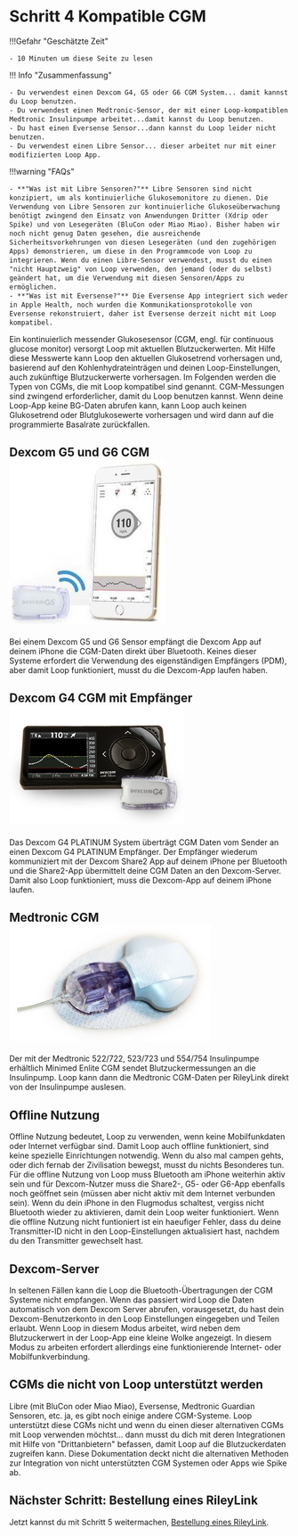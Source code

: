 # Schritt 4 Kompatible CGM

!!!Gefahr "Geschätzte Zeit"

    - 10 Minuten um diese Seite zu lesen

!!! Info "Zusammenfassung"

    - Du verwendest einen Dexcom G4, G5 oder G6 CGM System... damit kannst du Loop benutzen.
    - Du verwendest einen Medtronic-Sensor, der mit einer Loop-kompatiblen Medtronic Insulinpumpe arbeitet...damit kannst du Loop benutzen.
    - Du hast einen Eversense Sensor...dann kannst du Loop leider nicht benutzen.
    - Du verwendest einen Libre Sensor... dieser arbeitet nur mit einer modifizierten Loop App.

!!!warning "FAQs"

    - **"Was ist mit Libre Sensoren?"** Libre Sensoren sind nicht konzipiert, um als kontinuierliche Glukosemonitore zu dienen. Die Verwendung von Libre Sensoren zur kontinuierliche Glukoseüberwachung benötigt zwingend den Einsatz von Anwendungen Dritter (Xdrip oder Spike) und von Lesegeräten (BluCon oder Miao Miao). Bisher haben wir noch nicht genug Daten gesehen, die ausreichende Sicherheitsvorkehrungen von diesen Lesegeräten (und den zugehörigen Apps) demonstrieren, um diese in den Programmcode von Loop zu integrieren. Wenn du einen Libre-Sensor verwendest, musst du einen "nicht Hauptzweig" von Loop verwenden, den jemand (oder du selbst) geändert hat, um die Verwendung mit diesen Sensoren/Apps zu ermöglichen.
    - **"Was ist mit Eversense?"** Die Eversense App integriert sich weder in Apple Health, noch wurden die Kommunikationsprotokolle von Eversense rekonstruiert, daher ist Eversense derzeit nicht mit Loop kompatibel.

Ein kontinuierlich messender Glukosesensor (CGM, engl. für continuous glucose monitor) versorgt Loop mit aktuellen Blutzuckerwerten. Mit Hilfe diese Messwerte kann Loop den aktuellen Glukosetrend vorhersagen und, basierend auf den Kohlenhydrateinträgen und deinen Loop-Einstellungen, auch zukünftige Blutzuckerwerte vorhersagen. Im Folgenden werden die Typen von CGMs, die mit Loop kompatibel sind genannt. CGM-Messungen sind zwingend erforderlicher, damit du Loop benutzen kannst. Wenn deine Loop-App keine BG-Daten abrufen kann, kann Loop auch keinen Glukosetrend oder Blutglukosewerte vorhersagen und wird dann auf die programmierte Basalrate zurückfallen.

## Dexcom G5 und G6 CGM ![G5](img/g5.jpg)

Bei einem Dexcom G5 und G6 Sensor empfängt die Dexcom App auf deinem iPhone die CGM-Daten direkt über Bluetooth. Keines dieser Systeme erfordert die Verwendung des eigenständigen Empfängers (PDM), aber damit Loop funktioniert, musst du die Dexcom-App laufen haben.

## Dexcom G4 CGM mit Empfänger ![G4 With Receiver](img/g4_receiver.png)

Das Dexcom G4 PLATINUM System überträgt CGM Daten vom Sender an einen Dexcom G4 PLATINUM Empfänger. Der Empfänger wiederum kommuniziert mit der Dexcom Share2 App auf deinem iPhone per Bluetooth und die Share2-App übermittelt deine CGM Daten an den Dexcom-Server. Damit also Loop funktioniert, muss die Dexcom-App auf deinem iPhone laufen.

## Medtronic CGM ![Enlite](img/enlite.png)

Der mit der Medtronic 522/722, 523/723 und 554/754 Insulinpumpe erhältlich Minimed Enlite CGM sendet Blutzuckermessungen an die Insulinpump. Loop kann dann die Medtronic CGM-Daten per RileyLink direkt von der Insulinpumpe auslesen.

## Offline Nutzung

Offline Nutzung bedeutet, Loop zu verwenden, wenn keine Mobilfunkdaten oder Internet verfügbar sind. Damit Loop auch offline funktioniert, sind keine spezielle Einrichtungen notwendig. Wenn du also mal campen gehts, oder dich fernab der Zivilisation bewegst, musst du nichts Besonderes tun. Für die offline Nutzung von Loop muss Bluetooth am iPhone weiterhin aktiv sein und für Dexcom-Nutzer muss die Share2-, G5- oder G6-App ebenfalls noch geöffnet sein (müssen aber nicht aktiv mit dem Internet verbunden sein). Wenn du dein iPhone in den Flugmodus schaltest, vergiss nicht Bluetooth wieder zu aktivieren, damit dein Loop weiter funktioniert. Wenn die offline Nutzung nicht funtioniert ist ein haeufiger Fehler, dass du deine Transmitter-ID nicht in den Loop-Einstellungen aktualisiert hast, nachdem du den Transmitter gewechselt hast.

## Dexcom-Server

In seltenen Fällen kann die Loop die Bluetooth-Übertragungen der CGM Systeme nicht empfangen.  Wenn das passiert wird Loop die Daten automatisch von dem Dexcom Server abrufen, vorausgesetzt, du hast dein Dexcom-Benutzerkonto in den Loop Einstellungen eingegeben und Teilen erlaubt. Wenn Loop in diesem Modus arbeitet, wird neben dem Blutzuckerwert in der Loop-App eine kleine Wolke angezeigt. In diesem Modus zu arbeiten erfordert allerdings eine funktionierende Internet- oder Mobilfunkverbindung.

## CGMs die nicht von Loop unterstützt werden

Libre (mit BluCon oder Miao Miao), Eversense, Medtronic Guardian Sensoren, etc.  ja, es gibt noch einige andere CGM-Systeme. Loop unterstützt diese CGMs nicht  und wenn du einen dieser alternativen CGMs mit Loop verwenden möchtst... dann musst du dich mit deren Integrationen mit Hilfe von "Drittanbietern" befassen, damit Loop auf die Blutzuckerdaten zugreifen kann.  Diese Dokumentation deckt nicht die alternativen Methoden zur Integration von nicht unterstützten CGM Systemen oder Apps wie Spike ab.

## Nächster Schritt: Bestellung eines RileyLink

Jetzt kannst du mit Schritt 5 weitermachen, [Bestellung eines RileyLink](step5.md).
